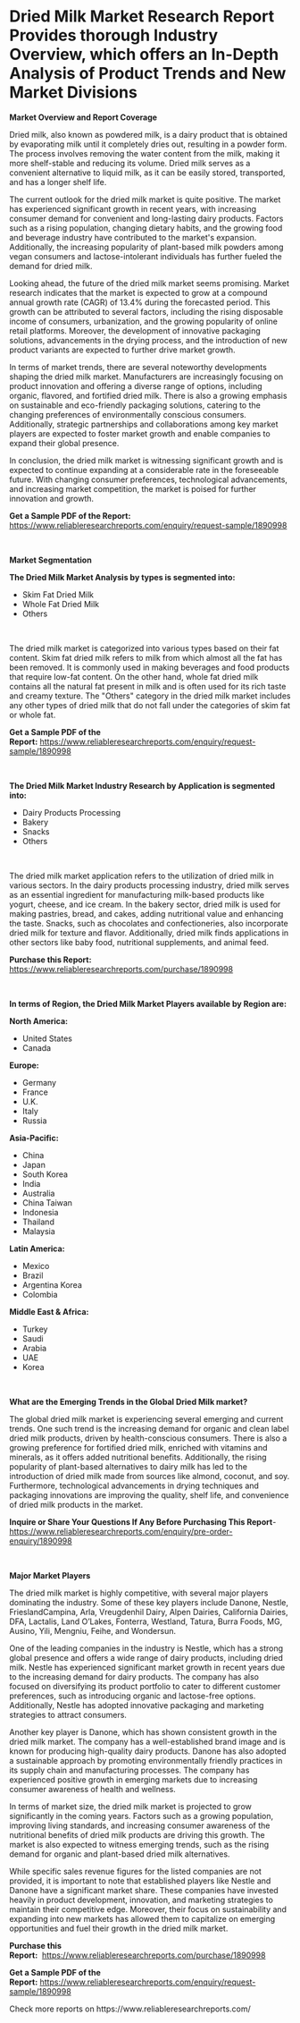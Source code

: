 <p><h1>Dried Milk Market Research Report Provides thorough Industry Overview, which offers an In-Depth Analysis of Product Trends and New Market Divisions</h1></p><p><strong>Market Overview and Report Coverage</strong></p>
<p><p>Dried milk, also known as powdered milk, is a dairy product that is obtained by evaporating milk until it completely dries out, resulting in a powder form. The process involves removing the water content from the milk, making it more shelf-stable and reducing its volume. Dried milk serves as a convenient alternative to liquid milk, as it can be easily stored, transported, and has a longer shelf life.</p><p>The current outlook for the dried milk market is quite positive. The market has experienced significant growth in recent years, with increasing consumer demand for convenient and long-lasting dairy products. Factors such as a rising population, changing dietary habits, and the growing food and beverage industry have contributed to the market's expansion. Additionally, the increasing popularity of plant-based milk powders among vegan consumers and lactose-intolerant individuals has further fueled the demand for dried milk.</p><p>Looking ahead, the future of the dried milk market seems promising. Market research indicates that the market is expected to grow at a compound annual growth rate (CAGR) of 13.4% during the forecasted period. This growth can be attributed to several factors, including the rising disposable income of consumers, urbanization, and the growing popularity of online retail platforms. Moreover, the development of innovative packaging solutions, advancements in the drying process, and the introduction of new product variants are expected to further drive market growth.</p><p>In terms of market trends, there are several noteworthy developments shaping the dried milk market. Manufacturers are increasingly focusing on product innovation and offering a diverse range of options, including organic, flavored, and fortified dried milk. There is also a growing emphasis on sustainable and eco-friendly packaging solutions, catering to the changing preferences of environmentally conscious consumers. Additionally, strategic partnerships and collaborations among key market players are expected to foster market growth and enable companies to expand their global presence.</p><p>In conclusion, the dried milk market is witnessing significant growth and is expected to continue expanding at a considerable rate in the foreseeable future. With changing consumer preferences, technological advancements, and increasing market competition, the market is poised for further innovation and growth.</p></p>
<p><strong>Get a Sample PDF of the Report:</strong> <a href="https://www.reliableresearchreports.com/enquiry/request-sample/1890998">https://www.reliableresearchreports.com/enquiry/request-sample/1890998</a></p>
<p>&nbsp;</p>
<p><strong>Market Segmentation</strong></p>
<p><strong>The Dried Milk Market Analysis by types is segmented into:</strong></p>
<p><ul><li>Skim Fat Dried Milk</li><li>Whole Fat Dried Milk</li><li>Others</li></ul></p>
<p>&nbsp;</p>
<p><p>The dried milk market is categorized into various types based on their fat content. Skim fat dried milk refers to milk from which almost all the fat has been removed. It is commonly used in making beverages and food products that require low-fat content. On the other hand, whole fat dried milk contains all the natural fat present in milk and is often used for its rich taste and creamy texture. The "Others" category in the dried milk market includes any other types of dried milk that do not fall under the categories of skim fat or whole fat.</p></p>
<p><strong>Get a Sample PDF of the Report:</strong>&nbsp;<a href="https://www.reliableresearchreports.com/enquiry/request-sample/1890998">https://www.reliableresearchreports.com/enquiry/request-sample/1890998</a></p>
<p>&nbsp;</p>
<p><strong>The Dried Milk Market Industry Research by Application is segmented into:</strong></p>
<p><ul><li>Dairy Products Processing</li><li>Bakery</li><li>Snacks</li><li>Others</li></ul></p>
<p>&nbsp;</p>
<p><p>The dried milk market application refers to the utilization of dried milk in various sectors. In the dairy products processing industry, dried milk serves as an essential ingredient for manufacturing milk-based products like yogurt, cheese, and ice cream. In the bakery sector, dried milk is used for making pastries, bread, and cakes, adding nutritional value and enhancing the taste. Snacks, such as chocolates and confectioneries, also incorporate dried milk for texture and flavor. Additionally, dried milk finds applications in other sectors like baby food, nutritional supplements, and animal feed.</p></p>
<p><strong>Purchase this Report:</strong>&nbsp; <a href="https://www.reliableresearchreports.com/purchase/1890998">https://www.reliableresearchreports.com/purchase/1890998</a></p>
<p>&nbsp;</p>
<p><strong>In terms of Region, the Dried Milk Market Players available by Region are:</strong></p>
<p>
    <p> <strong> North America: </strong>
        <ul>
            <li>United States</li>
            <li>Canada</li>
        </ul>
        </p> 
    <p> <strong> Europe: </strong>
        <ul>
            <li>Germany</li>
            <li>France</li>
            <li>U.K.</li>
            <li>Italy</li>
            <li>Russia</li>
        </ul>
        </p> 
    <p> <strong> Asia-Pacific: </strong>
        <ul>
            <li>China</li>
            <li>Japan</li>
            <li>South Korea</li>
            <li>India</li>
            <li>Australia</li>
            <li>China Taiwan</li>
            <li>Indonesia</li>
            <li>Thailand</li>
            <li>Malaysia</li>
        </ul>
        </p> 
    <p> <strong> Latin America: </strong>
        <ul>
            <li>Mexico</li>
            <li>Brazil</li>
            <li>Argentina Korea</li>
            <li>Colombia</li>
        </ul>
        </p> 
    <p> <strong> Middle East & Africa: </strong>
        <ul>
            <li>Turkey</li>
            <li>Saudi</li>
            <li>Arabia</li>
            <li>UAE</li>
            <li>Korea</li>
        </ul>
    </p>
    </p>
<p>&nbsp;</p>
<p><strong>What are the Emerging Trends in the Global Dried Milk market?</strong></p>
<p><p>The global dried milk market is experiencing several emerging and current trends. One such trend is the increasing demand for organic and clean label dried milk products, driven by health-conscious consumers. There is also a growing preference for fortified dried milk, enriched with vitamins and minerals, as it offers added nutritional benefits. Additionally, the rising popularity of plant-based alternatives to dairy milk has led to the introduction of dried milk made from sources like almond, coconut, and soy. Furthermore, technological advancements in drying techniques and packaging innovations are improving the quality, shelf life, and convenience of dried milk products in the market.</p></p>
<p><strong>Inquire or Share Your Questions If Any Before Purchasing This Report</strong>- <a href="https://www.reliableresearchreports.com/enquiry/pre-order-enquiry/1890998">https://www.reliableresearchreports.com/enquiry/pre-order-enquiry/1890998</a></p>
<p>&nbsp;</p>
<p><strong>Major Market Players</strong></p>
<p><p>The dried milk market is highly competitive, with several major players dominating the industry. Some of these key players include Danone, Nestle, FrieslandCampina, Arla, Vreugdenhil Dairy, Alpen Dairies, California Dairies, DFA, Lactalis, Land O’Lakes, Fonterra, Westland, Tatura, Burra Foods, MG, Ausino, Yili, Mengniu, Feihe, and Wondersun.</p><p>One of the leading companies in the industry is Nestle, which has a strong global presence and offers a wide range of dairy products, including dried milk. Nestle has experienced significant market growth in recent years due to the increasing demand for dairy products. The company has also focused on diversifying its product portfolio to cater to different customer preferences, such as introducing organic and lactose-free options. Additionally, Nestle has adopted innovative packaging and marketing strategies to attract consumers.</p><p>Another key player is Danone, which has shown consistent growth in the dried milk market. The company has a well-established brand image and is known for producing high-quality dairy products. Danone has also adopted a sustainable approach by promoting environmentally friendly practices in its supply chain and manufacturing processes. The company has experienced positive growth in emerging markets due to increasing consumer awareness of health and wellness.</p><p>In terms of market size, the dried milk market is projected to grow significantly in the coming years. Factors such as a growing population, improving living standards, and increasing consumer awareness of the nutritional benefits of dried milk products are driving this growth. The market is also expected to witness emerging trends, such as the rising demand for organic and plant-based dried milk alternatives.</p><p>While specific sales revenue figures for the listed companies are not provided, it is important to note that established players like Nestle and Danone have a significant market share. These companies have invested heavily in product development, innovation, and marketing strategies to maintain their competitive edge. Moreover, their focus on sustainability and expanding into new markets has allowed them to capitalize on emerging opportunities and fuel their growth in the dried milk market.</p></p>
<p><strong>Purchase this Report:</strong>&nbsp;&nbsp;<a href="https://www.reliableresearchreports.com/purchase/1890998">https://www.reliableresearchreports.com/purchase/1890998</a></p>
<p></p>
<p><strong>Get a Sample PDF of the Report:</strong>&nbsp;<a href="https://www.reliableresearchreports.com/enquiry/request-sample/1890998">https://www.reliableresearchreports.com/enquiry/request-sample/1890998</a></p>
<p>Check more reports on https://www.reliableresearchreports.com/</p>